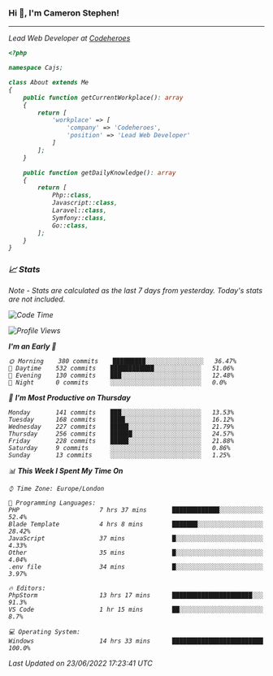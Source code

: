 ### Hi 👋, I'm Cameron Stephen!
<hr>
<p><em>Lead Web Developer at <a href="https://codeheroes.co.uk">Codeheroes</a></p>


```php
<?php

namespace Cajs;

class About extends Me
{
    public function getCurrentWorkplace(): array
    {
        return [
            'workplace' => [
                'company' => 'Codeheroes',
                'position' => 'Lead Web Developer'
            ]
        ];
    }

    public function getDailyKnowledge(): array
    {
        return [
            Php::class,
            Javascript::class,
            Laravel::class,
            Symfony::class,
            Go::class,
        ];
    }
}
```

### 📈 Stats
<p><em>Note - Stats are calculated as the last 7 days from yesterday. Today's stats are not included.</em></p>


<!--START_SECTION:waka-->
![Code Time](http://img.shields.io/badge/Code%20Time-2%2C961%20hrs%2049%20mins-blue)

![Profile Views](http://img.shields.io/badge/Profile%20Views-0-blue)

**I'm an Early 🐤** 

```text
🌞 Morning    380 commits    █████████░░░░░░░░░░░░░░░░   36.47% 
🌆 Daytime    532 commits    ████████████░░░░░░░░░░░░░   51.06% 
🌃 Evening    130 commits    ███░░░░░░░░░░░░░░░░░░░░░░   12.48% 
🌙 Night      0 commits      ░░░░░░░░░░░░░░░░░░░░░░░░░   0.0%

```
📅 **I'm Most Productive on Thursday** 

```text
Monday       141 commits    ███░░░░░░░░░░░░░░░░░░░░░░   13.53% 
Tuesday      168 commits    ████░░░░░░░░░░░░░░░░░░░░░   16.12% 
Wednesday    227 commits    █████░░░░░░░░░░░░░░░░░░░░   21.79% 
Thursday     256 commits    ██████░░░░░░░░░░░░░░░░░░░   24.57% 
Friday       228 commits    █████░░░░░░░░░░░░░░░░░░░░   21.88% 
Saturday     9 commits      ░░░░░░░░░░░░░░░░░░░░░░░░░   0.86% 
Sunday       13 commits     ░░░░░░░░░░░░░░░░░░░░░░░░░   1.25%

```


📊 **This Week I Spent My Time On** 

```text
⌚︎ Time Zone: Europe/London

💬 Programming Languages: 
PHP                      7 hrs 37 mins       █████████████░░░░░░░░░░░░   52.4% 
Blade Template           4 hrs 8 mins        ███████░░░░░░░░░░░░░░░░░░   28.42% 
JavaScript               37 mins             █░░░░░░░░░░░░░░░░░░░░░░░░   4.33% 
Other                    35 mins             █░░░░░░░░░░░░░░░░░░░░░░░░   4.04% 
.env file                34 mins             █░░░░░░░░░░░░░░░░░░░░░░░░   3.97%

🔥 Editors: 
PhpStorm                 13 hrs 17 mins      ██████████████████████░░░   91.3% 
VS Code                  1 hr 15 mins        ██░░░░░░░░░░░░░░░░░░░░░░░   8.7%

💻 Operating System: 
Windows                  14 hrs 33 mins      █████████████████████████   100.0%

```


 Last Updated on 23/06/2022 17:23:41 UTC
<!--END_SECTION:waka-->
